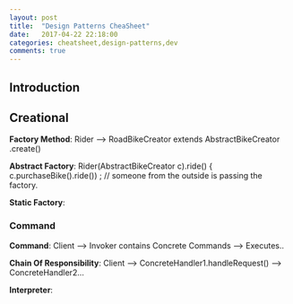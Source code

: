 ```yaml
---
layout: post
title:  "Design Patterns CheaSheet"
date:   2017-04-22 22:18:00
categories: cheatsheet,design-patterns,dev
comments: true
---
```

## Introduction

## Creational

**Factory Method**: Rider --> RoadBikeCreator extends AbstractBikeCreator .create()

**Abstract Factory**: Rider(AbstractBikeCreator c).ride() { c.purchaseBike().ride()) ; // someone from the outside is passing the factory.
 
**Static Factory**: 

### Command

**Command**: Client --> Invoker contains Concrete Commands --> Executes..

**Chain Of Responsibility**: Client --> ConcreteHandler1.handleRequest() --> ConcreteHandler2... 

**Interpreter**: 